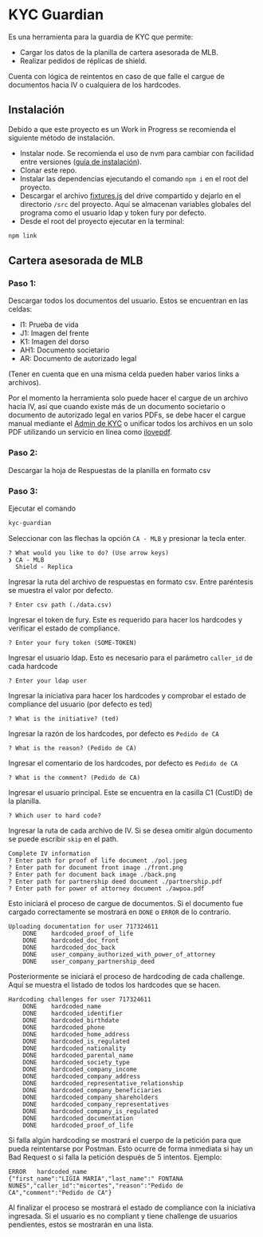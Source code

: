 # KYC Guardian

Es una herramienta para la guardia de KYC que permite:

- Cargar los datos de la planilla de cartera asesorada de MLB.
- Realizar pedidos de réplicas de shield.

Cuenta con lógica de reintentos en caso de que falle el cargue de documentos hacia IV o cualquiera de los hardcodes.


## Instalación

Debido a que este proyecto es un Work in Progress se recomienda el siguiente método de instalación.

- Instalar node. Se recomienda el uso de nvm para cambiar con facilidad entre versiones ([guía de instalación](https://blog.jamesauble.com/install-nvm-on-mac-with-brew-adb921fb92cc)).
- Clonar este repo.
- Instalar las dependencias ejecutando el comando `npm i` en el root del proyecto.
- Descargar el archivo [fixtures.js](https://drive.google.com/file/d/1VkwwXgmDesFHBIwK4HDru19AaE159vzb/view?usp=sharing) del drive compartido y dejarlo en el directorio `/src` del proyecto. Aquí se almacenan variables globales del programa como el usuario ldap y token fury por defecto.
- Desde el root del proyecto ejecutar en la terminal:
```bash
npm link
```

## **Cartera asesorada de MLB**

### **Paso 1:**
Descargar todos los documentos del usuario. Estos se encuentran en las celdas:

- I1: Prueba de vida
- J1: Imagen del frente
- K1: Imagen del dorso
- AH1: Documento societario
- AR: Documento de autorizado legal

(Tener en cuenta que en una misma celda pueden haber varios links a archivos).

Por el momento la herramienta solo puede hacer el cargue de un archivo hacia IV, así que cuando existe más de un documento societario o documento de autorizado legal en varios PDFs, se debe hacer el cargue manual mediante el [Admin de KYC](https://billing.adminml.com/userdata/kyc-hardcode) o unificar todos los archivos en un solo PDF utilizando un servicio en línea como [ilovepdf](https://www.ilovepdf.com/merge_pdf).

### **Paso 2:**

Descargar la hoja de Respuestas de la planilla en formato csv

### **Paso 3:**

Ejecutar el comando

```bash
kyc-guardian
```

Seleccionar con las flechas la opción `CA - MLB` y presionar la tecla enter.

```
? What would you like to do? (Use arrow keys)
❯ CA - MLB 
  Shield - Replica
```

Ingresar la ruta del archivo de respuestas en formato csv. Entre paréntesis se muestra el valor por defecto.

```
? Enter csv path (./data.csv)
```

Ingresar el token de fury. Este es requerido para hacer los hardcodes y verificar el estado de compliance.

```
? Enter your fury token (SOME-TOKEN)
```
Ingresar el usuario ldap. Esto es necesario para el parámetro `caller_id` de cada hardcode

```
? Enter your ldap user
```

Ingresar la iniciativa para hacer los hardcodes y comprobar el estado de compliance del usuario (por defecto es ted)

```
? What is the initiative? (ted)
```

Ingresar la razón de los hardcodes, por defecto es `Pedido de CA`

```
? What is the reason? (Pedido de CA)
```

Ingresar el comentario de los hardcodes, por defecto es `Pedido de CA`

```
? What is the comment? (Pedido de CA)
```

Ingresar el usuario principal. Este se encuentra en la casilla C1 (CustID) de la planilla.

```
? Which user to hard code?
```

Ingresar la ruta de cada archivo de IV. Si se desea omitir algún documento se puede escribir `skip` en el path.

```
Complete IV information
? Enter path for proof of life document ./pol.jpeg
? Enter path for document front image ./front.png
? Enter path for document back image ./back.png
? Enter path for partnership deed document ./partnership.pdf
? Enter path for power of attorney document ./awpoa.pdf
```

Esto iniciará el proceso de cargue de documentos. Si el documento fue cargado correctamente se mostrará en `DONE` o `ERROR` de lo contrario.

```
Uploading documentation for user 717324611
	DONE	hardcoded_proof_of_life
	DONE	hardcoded_doc_front
	DONE	hardcoded_doc_back
	DONE	user_company_authorized_with_power_of_attorney
	DONE	user_company_partnership_deed
```

Posteriormente se iniciará el proceso de hardcoding de cada challenge. Aquí se muestra el listado de todos los hardcodes que se hacen.

```
Hardcoding challenges for user 717324611
	DONE	hardcoded_name
	DONE	hardcoded_identifier
	DONE	hardcoded_birthdate
	DONE	hardcoded_phone
	DONE	hardcoded_home_address
	DONE	hardcoded_is_regulated
	DONE	hardcoded_nationality
	DONE	hardcoded_parental_name
	DONE	hardcoded_society_type
	DONE	hardcoded_company_income
	DONE	hardcoded_company_address
	DONE	hardcoded_representative_relationship
	DONE	hardcoded_company_beneficiaries
	DONE	hardcoded_company_shareholders
	DONE	hardcoded_company_representatives
	DONE	hardcoded_company_is_regulated
	DONE	hardcoded_documentation
	DONE	hardcoded_proof_of_life
```
Si falla algún hardcoding se mostrará el cuerpo de la petición para que pueda reintentarse por Postman. Esto ocurre de forma inmediata si hay un Bad Request o si falla la petición después de 5 intentos. Ejemplo:

```
ERROR	hardcoded_name
{"first_name":"LIGIA MARIA","last_name":" FONTANA NUNES","caller_id":"micortes","reason":"Pedido de CA","comment":"Pedido de CA"}
```

Al finalizar el proceso se mostrará el estado de compliance con la iniciativa ingresada. Si el usuario es no compliant y tiene challenge de usuarios pendientes, estos se mostrarán en una lista.
